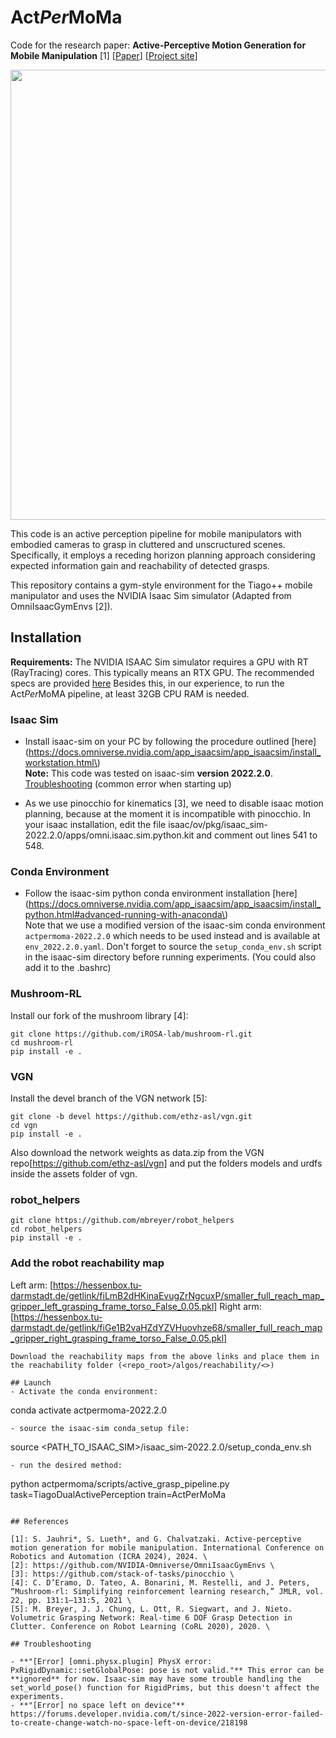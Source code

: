 # Act*Per*MoMa

Code for the research paper: **Active-Perceptive Motion Generation for Mobile Manipulation** [1] [[Paper](https://arxiv.org/abs/2310.00433)] [[Project site](https://sites.google.com/view/actpermoma?pli=1/)]

<p float="left">
  <img src="actpermoma.gif" width="720"/>
</p>

This code is an active perception pipeline for mobile manipulators with embodied cameras to grasp in cluttered and unscructured scenes.
Specifically, it employs a receding horizon planning approach considering expected information gain and reachability of detected grasps.

This repository contains a gym-style environment for the Tiago++ mobile manipulator and uses the NVIDIA Isaac Sim simulator (Adapted from OmniIsaacGymEnvs [2]).

## Installation

__Requirements:__ The NVIDIA ISAAC Sim simulator requires a GPU with RT (RayTracing) cores. This typically means an RTX GPU. The recommended specs are provided [here](https://docs.omniverse.nvidia.com/app_isaacsim/app_isaacsim/requirements.html)
Besides this, in our experience, to run the Act*Per*MoMA pipeline, at least 32GB CPU RAM is needed.

### Isaac Sim

- Install isaac-sim on your PC by following the procedure outlined [here](https://docs.omniverse.nvidia.com/app_isaacsim/app_isaacsim/install_workstation.html\) \
**Note:** This code was tested on isaac-sim **version 2022.2.0**. \
[Troubleshooting](https://forums.developer.nvidia.com/t/since-2022-version-error-failed-to-create-change-watch-no-space-left-on-device/218198) (common error when starting up) 

- As we use pinocchio for kinematics [3], we need to disable isaac motion planning, because at the moment it is incompatible with pinocchio.
In your isaac installation, edit the file isaac/ov/pkg/isaac_sim-2022.2.0/apps/omni.isaac.sim.python.kit and comment out lines 541 to 548.

### Conda Environment

- Follow the isaac-sim python conda environment installation [here](https://docs.omniverse.nvidia.com/app_isaacsim/app_isaacsim/install_python.html#advanced-running-with-anaconda\) \
Note that we use a modified version of the isaac-sim conda environment `actpermoma-2022.2.0` which needs to be used instead and is available at `env_2022.2.0.yaml`. Don't forget to source the `setup_conda_env.sh` script in the isaac-sim directory before running experiments. (You could also add it to the .bashrc)

### Mushroom-RL
Install our fork of the mushroom library [4]:
```
git clone https://github.com/iROSA-lab/mushroom-rl.git
cd mushroom-rl
pip install -e .
```

### VGN
Install the devel branch of the VGN network [5]:
```
git clone -b devel https://github.com/ethz-asl/vgn.git
cd vgn
pip install -e .
```
Also download the network weights as data.zip from the VGN repo[https://github.com/ethz-asl/vgn] and put the folders models and urdfs inside the assets folder of vgn.

### robot_helpers
```
git clone https://github.com/mbreyer/robot_helpers
cd robot_helpers
pip install -e .
```
### Add the robot reachability map

Left arm: [https://hessenbox.tu-darmstadt.de/getlink/fiLmB2dHKinaEvugZrNgcuxP/smaller_full_reach_map_gripper_left_grasping_frame_torso_False_0.05.pkl]
Right arm: [https://hessenbox.tu-darmstadt.de/getlink/fiGe1B2vaHZdYZVHuovhze68/smaller_full_reach_map_gripper_right_grasping_frame_torso_False_0.05.pkl]
```
Download the reachability maps from the above links and place them in the reachability folder (<repo_root>/algos/reachability/<>)

## Launch
- Activate the conda environment:
  ```
  conda activate actpermoma-2022.2.0
  ```
- source the isaac-sim conda_setup file:
  ```
  source <PATH_TO_ISAAC_SIM>/isaac_sim-2022.2.0/setup_conda_env.sh
  ```
- run the desired method:
  ```
  python actpermoma/scripts/active_grasp_pipeline.py task=TiagoDualActivePerception train=ActPerMoMa
  ```

## References

[1]: S. Jauhri*, S. Lueth*, and G. Chalvatzaki. Active-perceptive motion generation for mobile manipulation. International Conference on Robotics and Automation (ICRA 2024), 2024. \
[2]: https://github.com/NVIDIA-Omniverse/OmniIsaacGymEnvs \
[3]: https://github.com/stack-of-tasks/pinocchio \
[4]: C. D’Eramo, D. Tateo, A. Bonarini, M. Restelli, and J. Peters, “Mushroom-rl: Simplifying reinforcement learning research,” JMLR, vol. 22, pp. 131:1–131:5, 2021 \
[5]: M. Breyer, J. J. Chung, L. Ott, R. Siegwart, and J. Nieto. Volumetric Grasping Network: Real-time 6 DOF Grasp Detection in Clutter. Conference on Robot Learning (CoRL 2020), 2020. \ 

## Troubleshooting

- **"[Error] [omni.physx.plugin] PhysX error: PxRigidDynamic::setGlobalPose: pose is not valid."** This error can be **ignored** for now. Isaac-sim may have some trouble handling the set_world_pose() function for RigidPrims, but this doesn't affect the experiments.
- **"[Error] no space left on device"** https://forums.developer.nvidia.com/t/since-2022-version-error-failed-to-create-change-watch-no-space-left-on-device/218198
